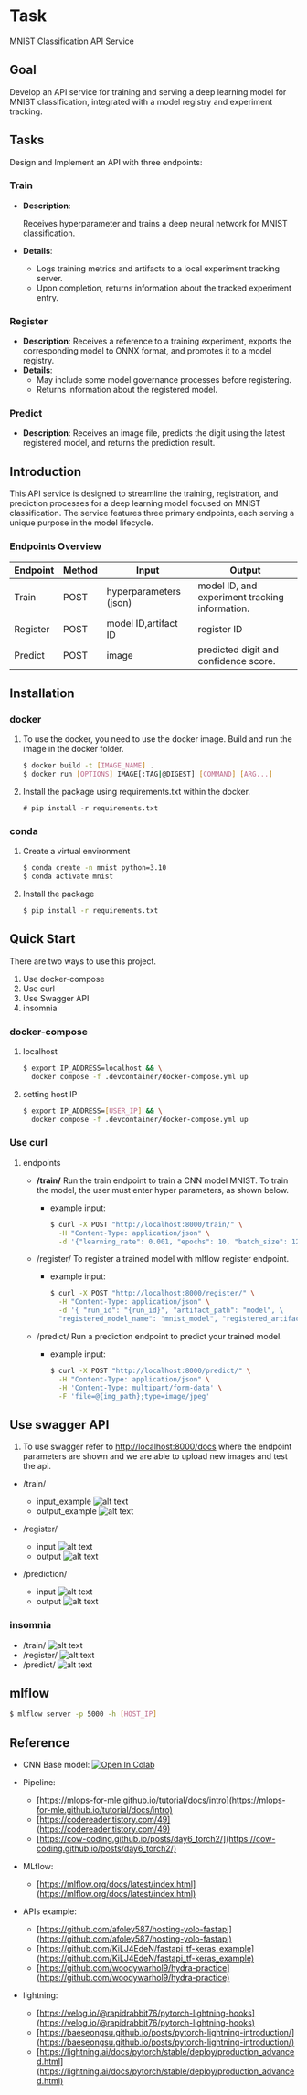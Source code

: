 # Task

MNIST Classification API Service

## Goal

Develop an API service for training and serving a deep learning model for MNIST classification, integrated with a model registry and experiment tracking.

## Tasks

Design and Implement an API with three endpoints:

### Train

- **Description**:

  Receives hyperparameter and trains a deep neural network for MNIST classification.

- **Details**:
  - Logs training metrics and artifacts to a local experiment tracking server.
  - Upon completion, returns information about the tracked experiment entry.

### Register

- **Description**: Receives a reference to a training experiment, exports the corresponding model to ONNX format, and promotes it to a model registry.
- **Details**:
  - May include some model governance processes before registering.
  - Returns information about the registered model.

### Predict

- **Description**: Receives an image file, predicts the digit using the latest registered model, and returns the prediction result.

## Introduction

This API service is designed to streamline the training, registration, and prediction processes for a deep learning model focused on MNIST classification. The service features three primary endpoints, each serving a unique purpose in the model lifecycle.

### Endpoints Overview

| Endpoint | Method | Input               | Output                                               |
|----------|--------|---------------------|------------------------------------------------------|
| Train    | POST   | hyperparameters (json) | model ID, and experiment tracking information. |
| Register | POST   | model ID,artifact ID          | register ID |
| Predict  | POST   | image         | predicted digit and confidence score. |

## Installation

### docker

1. To use the docker, you need to use the docker image. Build and run the image in the docker folder.

    ```bash
    $ docker build -t [IMAGE_NAME] .
    $ docker run [OPTIONS] IMAGE[:TAG|@DIGEST] [COMMAND] [ARG...]
    ```

2. Install the package using requirements.txt within the docker.

    ```
    # pip install -r requirements.txt
    ```

### conda

1. Create a virtual environment

    ```bash
    $ conda create -n mnist python=3.10
    $ conda activate mnist
    ```

2. Install the package

    ```bash
    $ pip install -r requirements.txt
    ```

## Quick Start

There are two ways to use this project.

1. Use docker-compose
2. Use curl
3. Use Swagger API
4. insomnia

### docker-compose

1. localhost

    ```bash
    $ export IP_ADDRESS=localhost && \
      docker compose -f .devcontainer/docker-compose.yml up
    ```

2. setting host IP

    ```bash
    $ export IP_ADDRESS=[USER_IP] && \
      docker compose -f .devcontainer/docker-compose.yml up
    ```

### Use curl

1. endpoints
     - **/train/**
  Run the train endpoint to train a CNN model MNIST. To train the model, the user must enter hyper parameters, as shown below.

       - example input:

          ```bash
          $ curl -X POST "http://localhost:8000/train/" \
            -H "Content-Type: application/json" \
            -d '{"learning_rate": 0.001, "epochs": 10, "batch_size": 128}'
          ```

     - /register/
          To register a trained model with mlflow register endpoint.
          - example input:

              ```bash
              $ curl -X POST "http://localhost:8000/register/" \
                -H "Content-Type: application/json" \
                -d '{ "run_id": "{run_id}", "artifact_path": "model", \
                "registered_model_name": "mnist_model", "registered_artifact_path": "onnx_model" }'
              ```

     - /predict/
          Run a prediction endpoint to predict your trained model.
          - example input:

              ```bash
              $ curl -X POST "http://localhost:8000/predict/" \
                -H "Content-Type: application/json" \
                -H 'Content-Type: multipart/form-data' \
                -F 'file=@{img_path};type=image/jpeg'
              ```

## Use swagger API

1. To use swagger refer to [http://localhost:8000/docs](http://localhost:8000/docs)
   where the endpoint parameters are shown and we are able to upload new images and test the api.

- /train/
     - input_example
          ![alt text](readme_img/train_input.png)
     - output_example
          ![alt text](readme_img/train_output.png)

- /register/
  - input
          ![alt text](readme_img/register_input.png)
  - output
          ![alt text](readme_img/register_output.png)
- /prediction/
  - input
          ![alt text](readme_img/predict_input.png)
  - output
          ![alt text](readme_img/predict_output.png)

### insomnia

- /train/
    ![alt text](readme_img/insomnia-train.png)
- /register/
    ![alt text](readme_img/insomnia-register.png)
- /predict/
    ![alt text](readme_img/insomnia-predict.png)

## mlflow

```bash
$ mlflow server -p 5000 -h [HOST_IP]
```

## Reference

- CNN Base model: [![Open In Colab](https://colab.research.google.com/assets/colab-badge.svg)](https://colab.research.google.com/github/divya-r-kamat/PyTorch/blob/master/MNIST_CNN_(Fine_Tuning).ipynb)

- Pipeline:
  - [https://mlops-for-mle.github.io/tutorial/docs/intro](https://mlops-for-mle.github.io/tutorial/docs/intro)
  - [https://codereader.tistory.com/49](https://codereader.tistory.com/49)
  - [https://cow-coding.github.io/posts/day6_torch2/](https://cow-coding.github.io/posts/day6_torch2/)

- MLflow:
  - [https://mlflow.org/docs/latest/index.html](https://mlflow.org/docs/latest/index.html)

- APIs example:
  - [https://github.com/afoley587/hosting-yolo-fastapi](https://github.com/afoley587/hosting-yolo-fastapi)
  - [https://github.com/KiLJ4EdeN/fastapi_tf-keras_example](https://github.com/KiLJ4EdeN/fastapi_tf-keras_example)
  - [https://github.com/woodywarhol9/hydra-practice](https://github.com/woodywarhol9/hydra-practice)

- lightning:
  - [https://velog.io/@rapidrabbit76/pytorch-lightning-hooks](https://velog.io/@rapidrabbit76/pytorch-lightning-hooks)
  - [https://baeseongsu.github.io/posts/pytorch-lightning-introduction/](https://baeseongsu.github.io/posts/pytorch-lightning-introduction/)
  - [https://lightning.ai/docs/pytorch/stable/deploy/production_advanced.html](https://lightning.ai/docs/pytorch/stable/deploy/production_advanced.html)
